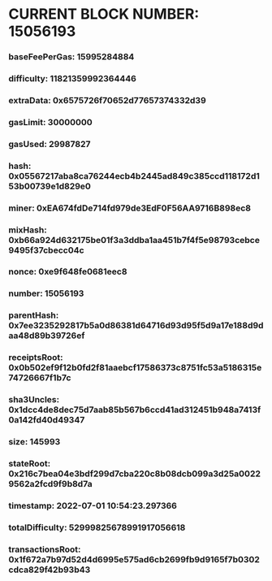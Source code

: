 # CURRENT BLOCK NUMBER: 15056193

### baseFeePerGas: 15995284884
### difficulty: 11821359992364446
### extraData: 0x6575726f70652d77657374332d39
### gasLimit: 30000000
### gasUsed: 29987827
### hash: 0x05567217aba8ca76244ecb4b2445ad849c385ccd118172d153b00739e1d829e0
### miner: 0xEA674fdDe714fd979de3EdF0F56AA9716B898ec8
### mixHash: 0xb66a924d632175be01f3a3ddba1aa451b7f4f5e98793cebce9495f37cbecc04c
### nonce: 0xe9f648fe0681eec8
### number: 15056193
### parentHash: 0x7ee3235292817b5a0d86381d64716d93d95f5d9a17e188d9daa48d89b39726ef
### receiptsRoot: 0x0b502ef9f12b0fd2f81aaebcf17586373c8751fc53a5186315e74726667f1b7c
### sha3Uncles: 0x1dcc4de8dec75d7aab85b567b6ccd41ad312451b948a7413f0a142fd40d49347
### size: 145993
### stateRoot: 0x216c7bea04e3bdf299d7cba220c8b08dcb099a3d25a00229562a2fcd9f9b8d7a
### timestamp: 2022-07-01 10:54:23.297366
### totalDifficulty: 52999825678991917056618
### transactionsRoot: 0x1f672a7b97d52d4d6995e575ad6cb2699fb9d9165f7b0302cdca829f42b93b43
